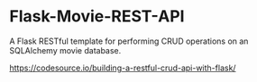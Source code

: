 # Flask-Movie-REST-API
A Flask RESTful template for performing CRUD operations on an SQLAlchemy movie database.

https://codesource.io/building-a-restful-crud-api-with-flask/